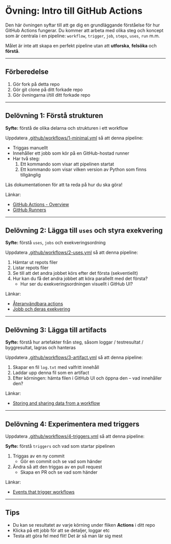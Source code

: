 # Övning: Intro till GitHub Actions

Den här övningen syftar till att ge dig en grundläggande förståelse för hur GitHub Actions fungerar. Du kommer att arbeta med olika steg och koncept som är centrala i en pipeline: `workflow`, `trigger`, `job`, `steps`, `uses`, `run` m.m.

Målet är inte att skapa en perfekt pipeline utan att **utforska**, **felsöka** och **förstå**.

---

## Förberedelse

1. Gör fork på detta repo
2. Gör git clone på ditt forkade repo
3. Gör övningarna i/till ditt forkade repo

---

## Delövning 1: Förstå strukturen

**Syfte:** förstå de olika delarna och strukturen i ett workflow

Uppdatera [.github/workflows/1-minimal.yml](./.github/workflows/1-minimal.yml) så att denna pipeline:

-	Triggas manuellt
-	Innehåller ett jobb som kör på en GitHub-hostad runner
-	Har två steg:
    1. Ett kommando som visar att pipelinen startat
    1. Ett kommando som visar vilken version av Python som finns tillgänglig

Läs dokumentationen för att ta reda på hur du ska göra!

Länkar:
- [GitHub Actions - Overview](https://docs.github.com/en/actions/learn-github-actions/understanding-github-actions)
- [GitHub Runners](https://docs.github.com/en/actions/using-github-hosted-runners/using-github-hosted-runners/about-github-hosted-runners)

---

## Delövning 2: Lägga till `uses` och styra exekvering

**Syfte:** förstå `uses`, `jobs` och exekveringsordning

Uppdatera [.github/workflows/2-uses.yml](./.github/workflows/2-uses.yml) så att denna pipeline:

1. Hämtar ut repots filer
2. Listar repots filer
3. Se till att det andra jobbet körs efter det första (sekventiellt)
4. Hur kan du få det andra jobbet att köra parallellt med det första?
    - Hur ser du exekveringsordningen visuellt i GitHub UI?

Länkar:
- [Återanvändbara actions](https://github.com/marketplace?verification=verified_creator&type=actions)
- [Jobb och deras exekvering](https://docs.github.com/en/actions/writing-workflows/choosing-what-your-workflow-does/using-jobs-in-a-workflow)

---

## Delövning 3: Lägga till artifacts

**Syfte:** förstå hur artefakter från steg, såsom loggar / testresultat / byggresultat, lagras och hanteras

Uppdatera [.github/workflows/3-artifact.yml](./.github/workflows/3-artifact.yml) så att denna pipeline:

1. Skapar en fil `log.txt` med valfritt innehåll  
2. Laddar upp denna fil som en artifact  
3. Efter körningen: hämta filen i GitHub UI och öppna den – vad innehåller den?

Länkar:
- [Storing and sharing data from a workflow](https://docs.github.com/en/actions/writing-workflows/choosing-what-your-workflow-does/storing-and-sharing-data-from-a-workflow)

---

## Delövning 4: Experimentera med triggers

Uppdatera [.github/workflows/4-triggers.yml](./.github/workflows/4-triggers.yml) så att denna pipeline:

**Syfte:** förstå `triggers` och vad som startar pipelinen

1. Triggas av en ny commit
    - Gör en commit och se vad som händer
1. Ändra så att den triggas av en pull request
    - Skapa en PR och se vad som händer

Länkar:
- [Events that trigger workflows](https://docs.github.com/en/actions/using-workflows/events-that-trigger-workflows)

---

## Tips

- Du kan se resultatet av varje körning under fliken **Actions** i ditt repo
- Klicka på ett jobb för att se detaljer, loggar etc
- Testa att göra fel med flit! Det är så man lär sig mest
